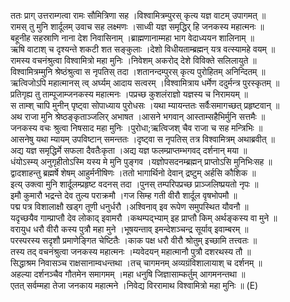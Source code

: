

  
ततः प्राग् उत्तराम्गत्वा रामः सौमित्रिणा सह ।विश्वामित्रम्पुरस् कृत्य यज्ञ वाटम् उपागमत्  ॥   
रामस् तु मुनि शार्दूलम् उवाच सह लक्ष्मणः ।साध्वी यज्ञ समृद्धिर् हि जनकस्य महात्मनः  ॥   
बहूनीह सहस्राणि नाना देश निवासिनाम् ।ब्राह्मणानाम्महा भाग वेदाध्ययन शालिनाम्  ॥   
ऋषि वाटाश् च दृश्यन्ते शकटी शत सङ्कुलाः ।देशो विधीयताम्ब्रह्मन् यत्र वत्स्यामहे वयम्  ॥   
रामस्य वचनंश्रुत्वा विश्वामित्रो महा मुनिः ।निवेशम् अकरोद् देशे विविक्ते सलिलायुते  ॥   
विश्वामित्रम्मुनि श्रेष्ठंश्रुत्वा स नृपतिस् तदा ।शतानन्दम्पुरस् कृत्य पुरोहितम् अनिन्दितम्  ॥   
ऋत्विजोऽपि महात्मानस् त्व् अर्घ्यम् आदाय सत्वरम् ।विश्वामित्राय धर्मेण ददुर्मन्त्र पुरस्कृतम्  ॥   
प्रतिगृह्य तु ताम्पूजाम्जनकस्य महात्मनः ।पप्रच्छ कुशलंराज्ञो यज्ञस्य च निरामयम्  ॥   
स ताम्श् चापि मुनीन् पृष्ट्वा सोपाध्याय पुरोधसः ।यथा म्यायन्ततः सर्वैःसमागच्छत् प्रहृष्टवान्  ॥   
अथ राजा मुनि श्रेष्ठङ्कृताञ्जलिर् अभाषत ।आसने भगवान् आस्ताम्सहैभिर्मुनि सत्तमैः  ॥   
जनकस्य वचः श्रुत्वा निषसाद महा मुनिः ।पुरोधा;ऋत्विजश् चैव राजा च सह मन्त्रिभिः  ॥   
आसनेषु यथा म्यायम् उपविष्टान् समन्ततः ।दृष्ट्वा स नृपतिस् तत्र विश्वामित्रम् अथाब्रवीत्  ॥   
अद्य यज्ञ समृद्धिर्मे सफला दैवतैःकृता ।अद्य यज्ञ फलम्प्राप्तम्भगवद् दर्शनान् मया  ॥   
धंयोऽस्म्य् अनुगृहीतोऽस्मि यस्य मे मुनि पुङ्गव ।यज्ञोपसदनम्ब्रह्मन् प्राप्तोऽसि मुनिभिःसह  ॥   
द्वादशाहन्तु ब्रह्मर्षे शेषम् आहुर्मनीषिणः ।ततो भागार्थिनो देवान् द्रष्टुम् अर्हसि कौशिक  ॥   
इत्य् उक्त्वा मुनि शार्दूलम्प्रहृष्ट वदनस् तदा ।पुनस् तम्परिपप्रच्छ प्राञ्जलिष्प्रयतो नृपः  ॥   
इमौ कुमारौ भद्रन्ते देव तुल्य पराक्रमौ ।गज सिम्ह गती वीरौ शार्दूल वृषभोपमौ  ॥   
पद्म पत्र विशालाक्षौ खड्ग तूणी धनुर्धरौ ।अश्विनाव् इव रूपेण समुपस्थित यौवनौ  ॥   
यदृच्छयैव गाम्प्राप्तौ देव लोकाद् इवामरौ ।कथम्पद्भ्याम् इह प्राप्तौ किम् अर्थङ्कस्य वा मुने  ॥   
वरायुध धरौ वीरौ कस्य पुत्रौ महा मुने ।भूषयन्ताव् इमन्देशञ्चन्द्र सूर्याव् इवाम्बरम्  ॥   
परस्परस्य सदृशौ प्रमाणेङ्गित चेष्टितैः ।काक पक्ष धरौ वीरौ श्रोतुम् इच्छामि तत्त्वतः  ॥   
तस्य तद् वचनंश्रुत्वा जनकस्य महात्मनः ।म्यवेदयन् महात्मानौ पुत्रौ दशरथस्य तौ  ॥   
सिद्धाश्रम निवासञ्च राक्षसानाम्वधन्तथा ।तच् चागमनम् अव्यग्रंविशालायाश् च दर्शनम्  ॥   
अहल्या दर्शनञ्चैव गौतमेन समागमम् ।महा धनुषि जिज्ञासाम्कर्तुम् आगमनन्तथा  ॥   
एतत् सर्वम्महा तेजा जनकाय महात्मने ।निवेद्य विररामाथ विश्वामित्रो महा मुनिः  ॥ (E)  
